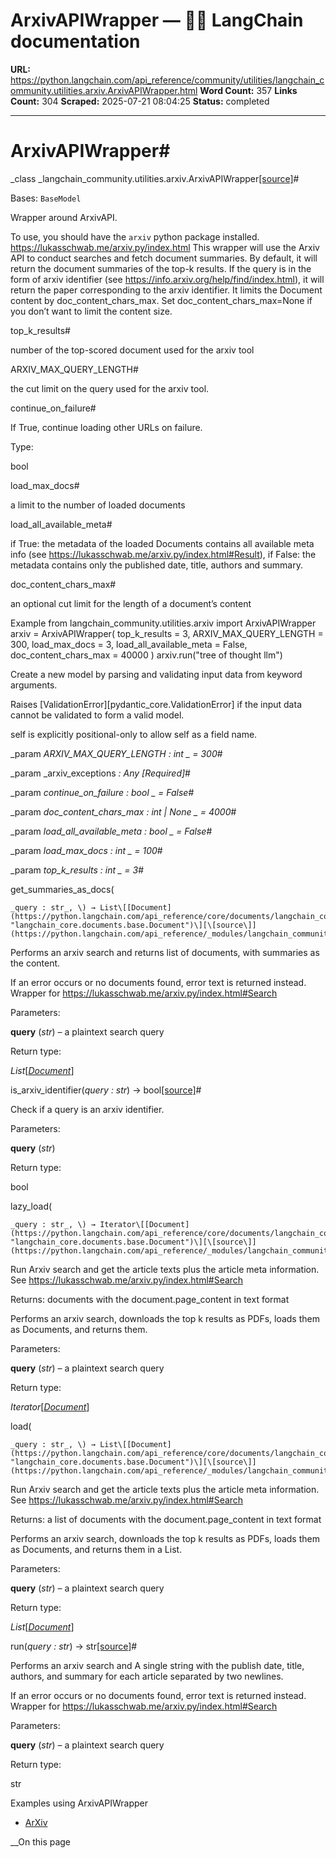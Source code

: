# ArxivAPIWrapper — 🦜🔗 LangChain  documentation

**URL:** https://python.langchain.com/api_reference/community/utilities/langchain_community.utilities.arxiv.ArxivAPIWrapper.html
**Word Count:** 357
**Links Count:** 304
**Scraped:** 2025-07-21 08:04:25
**Status:** completed

---

# ArxivAPIWrapper\#

_class _langchain\_community.utilities.arxiv.ArxivAPIWrapper[\[source\]](https://python.langchain.com/api_reference/_modules/langchain_community/utilities/arxiv.html#ArxivAPIWrapper)\#     

Bases: `BaseModel`

Wrapper around ArxivAPI.

To use, you should have the `arxiv` python package installed. <https://lukasschwab.me/arxiv.py/index.html> This wrapper will use the Arxiv API to conduct searches and fetch document summaries. By default, it will return the document summaries of the top-k results. If the query is in the form of arxiv identifier \(see <https://info.arxiv.org/help/find/index.html>\), it will return the paper corresponding to the arxiv identifier. It limits the Document content by doc\_content\_chars\_max. Set doc\_content\_chars\_max=None if you don’t want to limit the content size.

top\_k\_results\#     

number of the top-scored document used for the arxiv tool

ARXIV\_MAX\_QUERY\_LENGTH\#     

the cut limit on the query used for the arxiv tool.

continue\_on\_failure\#     

If True, continue loading other URLs on failure.

Type:     

bool

load\_max\_docs\#     

a limit to the number of loaded documents

load\_all\_available\_meta\#     

if True: the metadata of the loaded Documents contains all available meta info \(see <https://lukasschwab.me/arxiv.py/index.html#Result>\), if False: the metadata contains only the published date, title, authors and summary.

doc\_content\_chars\_max\#     

an optional cut limit for the length of a document’s content

Example               from langchain_community.utilities.arxiv import ArxivAPIWrapper     arxiv = ArxivAPIWrapper(         top_k_results = 3,         ARXIV_MAX_QUERY_LENGTH = 300,         load_max_docs = 3,         load_all_available_meta = False,         doc_content_chars_max = 40000     )     arxiv.run("tree of thought llm")     

Create a new model by parsing and validating input data from keyword arguments.

Raises \[ValidationError\]\[pydantic\_core.ValidationError\] if the input data cannot be validated to form a valid model.

self is explicitly positional-only to allow self as a field name.

_param _ARXIV\_MAX\_QUERY\_LENGTH _: int_ _ = 300_\#     

_param _arxiv\_exceptions _: Any_ _\[Required\]_\#     

_param _continue\_on\_failure _: bool_ _ = False_\#     

_param _doc\_content\_chars\_max _: int | None_ _ = 4000_\#     

_param _load\_all\_available\_meta _: bool_ _ = False_\#     

_param _load\_max\_docs _: int_ _ = 100_\#     

_param _top\_k\_results _: int_ _ = 3_\#     

get\_summaries\_as\_docs\(

    _query : str_, \) → List\[[Document](https://python.langchain.com/api_reference/core/documents/langchain_core.documents.base.Document.html#langchain_core.documents.base.Document "langchain_core.documents.base.Document")\][\[source\]](https://python.langchain.com/api_reference/_modules/langchain_community/utilities/arxiv.html#ArxivAPIWrapper.get_summaries_as_docs)\#     

Performs an arxiv search and returns list of documents, with summaries as the content.

If an error occurs or no documents found, error text is returned instead. Wrapper for <https://lukasschwab.me/arxiv.py/index.html#Search>

Parameters:     

**query** \(_str_\) – a plaintext search query

Return type:     

_List_\[[_Document_](https://python.langchain.com/api_reference/core/documents/langchain_core.documents.base.Document.html#langchain_core.documents.base.Document "langchain_core.documents.base.Document")\]

is\_arxiv\_identifier\(_query : str_\) → bool[\[source\]](https://python.langchain.com/api_reference/_modules/langchain_community/utilities/arxiv.html#ArxivAPIWrapper.is_arxiv_identifier)\#     

Check if a query is an arxiv identifier.

Parameters:     

**query** \(_str_\)

Return type:     

bool

lazy\_load\(

    _query : str_, \) → Iterator\[[Document](https://python.langchain.com/api_reference/core/documents/langchain_core.documents.base.Document.html#langchain_core.documents.base.Document "langchain_core.documents.base.Document")\][\[source\]](https://python.langchain.com/api_reference/_modules/langchain_community/utilities/arxiv.html#ArxivAPIWrapper.lazy_load)\#     

Run Arxiv search and get the article texts plus the article meta information. See <https://lukasschwab.me/arxiv.py/index.html#Search>

Returns: documents with the document.page\_content in text format

Performs an arxiv search, downloads the top k results as PDFs, loads them as Documents, and returns them.

Parameters:     

**query** \(_str_\) – a plaintext search query

Return type:     

_Iterator_\[[_Document_](https://python.langchain.com/api_reference/core/documents/langchain_core.documents.base.Document.html#langchain_core.documents.base.Document "langchain_core.documents.base.Document")\]

load\(

    _query : str_, \) → List\[[Document](https://python.langchain.com/api_reference/core/documents/langchain_core.documents.base.Document.html#langchain_core.documents.base.Document "langchain_core.documents.base.Document")\][\[source\]](https://python.langchain.com/api_reference/_modules/langchain_community/utilities/arxiv.html#ArxivAPIWrapper.load)\#     

Run Arxiv search and get the article texts plus the article meta information. See <https://lukasschwab.me/arxiv.py/index.html#Search>

Returns: a list of documents with the document.page\_content in text format

Performs an arxiv search, downloads the top k results as PDFs, loads them as Documents, and returns them in a List.

Parameters:     

**query** \(_str_\) – a plaintext search query

Return type:     

_List_\[[_Document_](https://python.langchain.com/api_reference/core/documents/langchain_core.documents.base.Document.html#langchain_core.documents.base.Document "langchain_core.documents.base.Document")\]

run\(_query : str_\) → str[\[source\]](https://python.langchain.com/api_reference/_modules/langchain_community/utilities/arxiv.html#ArxivAPIWrapper.run)\#     

Performs an arxiv search and A single string with the publish date, title, authors, and summary for each article separated by two newlines.

If an error occurs or no documents found, error text is returned instead. Wrapper for <https://lukasschwab.me/arxiv.py/index.html#Search>

Parameters:     

**query** \(_str_\) – a plaintext search query

Return type:     

str

Examples using ArxivAPIWrapper

  * [ArXiv](https://python.langchain.com/docs/integrations/tools/arxiv/)

__On this page